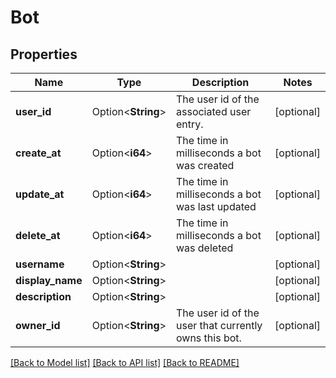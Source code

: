 # Bot

## Properties

Name | Type | Description | Notes
------------ | ------------- | ------------- | -------------
**user_id** | Option<**String**> | The user id of the associated user entry. | [optional]
**create_at** | Option<**i64**> | The time in milliseconds a bot was created | [optional]
**update_at** | Option<**i64**> | The time in milliseconds a bot was last updated | [optional]
**delete_at** | Option<**i64**> | The time in milliseconds a bot was deleted | [optional]
**username** | Option<**String**> |  | [optional]
**display_name** | Option<**String**> |  | [optional]
**description** | Option<**String**> |  | [optional]
**owner_id** | Option<**String**> | The user id of the user that currently owns this bot. | [optional]

[[Back to Model list]](../README.md#documentation-for-models) [[Back to API list]](../README.md#documentation-for-api-endpoints) [[Back to README]](../README.md)


